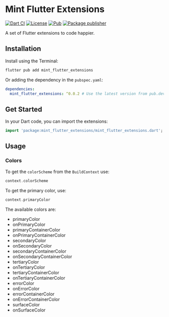 # Mint Flutter Extensions

[![Dart CI](https://github.com/m11v/mint_flutter_extensions/actions/workflows/main.yml/badge.svg?branch=main)](https://github.com/m11v/mint_flutter_extensions)
[![License](https://img.shields.io/github/license/m11v/mint_flutter_extensions)](https://github.com/m11v/mint_flutter_extensions/blob/main/LICENSE)
[![Pub](https://img.shields.io/pub/v/mint_flutter_extensions?label=Pub)](https://pub.dev/packages/mint_flutter_extensions)
[![Package publisher](https://img.shields.io/pub/publisher/mint_flutter_extensions.svg)](https://pub.dev/packages/mint_flutter_extensions/publisher)

A set of Flutter extensions to code happier.

## Installation
Install using the Terminal:

```sh
flutter pub add mint_flutter_extensions
```
Or adding the dependency in the `pubspec.yaml`:

```yaml
dependencies:
  mint_flutter_extensions: ^0.0.2 # Use the latest version from pub.dev
```
## Get Started
In your Dart code, you can import the extensions:
```dart
import 'package:mint_flutter_extensions/mint_flutter_extensions.dart';
```
## Usage
### Colors
To get the `colorScheme` from the `BuildContext` use:
```dart
context.colorScheme
```

To get the primary color, use:
```dart
context.primaryColor
```
The available colors are:
 * primaryColor
 * onPrimaryColor
 * primaryContainerColor
 * onPrimaryContainerColor
 * secondaryColor
 * onSecondaryColor
 * secondaryContainerColor
 * onSecondaryContainerColor
 * tertiaryColor
 * onTertiaryColor
 * tertiaryContainerColor
 * onTertiaryContainerColor
 * errorColor
 * onErrorColor
 * errorContainerColor
 * onErrorContainerColor
 * surfaceColor
 * onSurfaceColor

